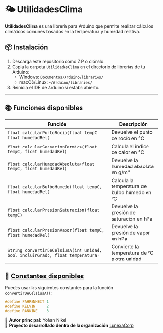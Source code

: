 # 🌤️ UtilidadesClima

**UtilidadesClima** es una librería para Arduino que permite realizar cálculos climáticos comunes basados en la temperatura y humedad relativa.

## 📦 Instalación

1. Descarga este repositorio como ZIP o clónalo.
2. Copia la carpeta `UtilidadesClima` en el directorio de librerías de tu Arduino:
   - Windows: `Documentos/Arduino/libraries/`
   - macOS/Linux: `~/Arduino/libraries/`
3. Reinicia el IDE de Arduino si estaba abierto.

---

## 📚 [Funciones disponibles](#funciones-disponibles)

| Función                                                    | Descripción                                                |
|------------------------------------------------------------|------------------------------------------------------------|
| `float calcularPuntoRocio(float tempC, float humedadRel)`   | Devuelve el punto de rocío en °C                             |
| `float calcularSensacionTermica(float tempC, float humedadRel)` | Calcula el índice de calor en °C                          |
| `float calcularHumedadAbsoluta(float tempC, float humedadRel)` | Devuelve la humedad absoluta en g/m³                        |
| `float calcularBulboHumedo(float tempC, float humedadRel)`  | Calcula la temperatura de bulbo húmedo en °C               |
| `float calcularPresionSaturacion(float tempC)`             | Devuelve la presión de saturación en hPa                    |
| `float calcularPresionVapor(float tempC, float humedadRel)` | Devuelve la presión de vapor en hPa                         |
| `String convertirDeCelsiusA(int unidad, bool incluirGrado, float temperatura)` | Convierte la temperatura de °C a otra unidad              |

## 🧾 [Constantes disponibles](#constantes-disponibles)

Puedes usar las siguientes constantes para la función `convertirDeCelsiusA()`:

```cpp
#define FAHRENHEIT 1
#define KELVIN     2
#define RANKINE    3
```

👤 **Autor principal:** Yohan Nikel  
🚀 **Proyecto desarrollado dentro de la organización** [LunexaCorp](https://github.com/LunexaCorp)